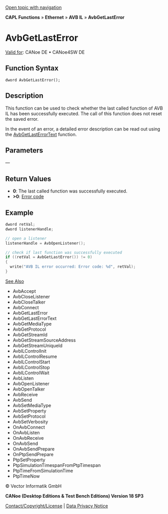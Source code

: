 [Open topic with navigation](../../../../../../CANoeDEFamily.htm#Topics/CAPLFunctions/IP/AVBIL/Functions/CAPLfunctionAvbGetLastError.md)

**CAPL Functions** » **Ethernet** » **AVB IL** » **AvbGetLastError**

# AvbGetLastError

[Valid for](../../../../Shared/FeatureAvailability.md): CANoe DE • CANoe4SW DE

## Function Syntax

```
dword AvbGetLastError();
```

## Description

This function can be used to check whether the last called function of AVB IL has been successfully executed. The call of this function does not reset the saved error.

In the event of an error, a detailed error description can be read out using the [AvbGetLastErrorText](CAPLfunctionAvbGetLastErrorText.md) function.

## Parameters

—

## Return Values

- **0**: The last called function was successfully executed.
- **>0**: [Error code](../CAPLfunctionsAVBILErrorCode.md)

## Example

```c
dword retVal;
dword listenerHandle;

// open a listener
listenerHandle = AvbOpenListener();

// check if last function was successfully executed
if ((retVal = AvbGetLastError()) != 0)
{
  write("AVB IL error occurred: Error code: %d", retVal);
}
```

[See Also](javascript:void(0);)
- AvbAccept
- AvbCloseListener
- AvbCloseTalker
- AvbConnect
- AvbGetLastError
- AvbGetLastErrorText
- AvbGetMediaType
- AvbGetProtocol
- AvbGetStreamId
- AvbGetStreamSourceAddress
- AvbGetStreamUniqueId
- AvbILControlInit
- AvbILControlResume
- AvbILControlStart
- AvbILControlStop
- AvbILControlWait
- AvbListen
- AvbOpenListener
- AvbOpenTalker
- AvbReceive
- AvbSend
- AvbSetMediaType
- AvbSetProperty
- AvbSetProtocol
- AvbSetVerbosity
- OnAvbConnect
- OnAvbListen
- OnAvbReceive
- OnAvbSend
- OnAvbSendPrepare
- OnPtpSendPrepare
- PtpSetProperty
- PtpSimulationTimespanFromPtpTimespan
- PtpTimeFromSimulationTime
- PtpTimeNow

© Vector Informatik GmbH

**CANoe (Desktop Editions & Test Bench Editions) Version 18 SP3**

[Contact/Copyright/License](../../../../Shared/ContactCopyrightLicense.md) | [Data Privacy Notice](https://www.vector.com/int/en/company/get-info/privacy-policy/)
